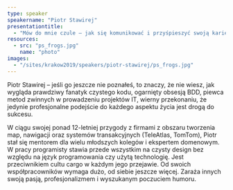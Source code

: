 ```yaml
---
type: speaker
speakername: "Piotr Stawirej"
presentationtitle:
  - "Mów do mnie czule – jak się komunikować i przyśpieszyć swoją karierę."
resources:
  - src: "ps_frogs.jpg"
    name: "photo"
images:
  - "/sites/krakow2019/speakers/piotr-stawirej/ps_frogs.jpg"
---
```

Piotr Stawirej – jeśli go jeszcze nie poznałeś, to znaczy, że nie wiesz, jak wygląda prawdziwy fanatyk czystego kodu, ogarnięty obsesją BDD, piewca metod zwinnych w prowadzeniu projektów IT, wierny przekonaniu, że jedynie profesjonalne podejście do każdego aspektu życia jest drogą do sukcesu.

W ciągu swojej ponad  12-letniej przygody z firmami z obszaru tworzenia map, nawigacji oraz systemów transakcyjnych (TeleAtlas, TomTom), Piotr stał się mentorem dla wielu młodszych kolegów i ekspertem domenowym. W pracy programisty stawia przede wszystkim na czysty design bez względu na język programowania czy użytą technologię. Jest przeciwnikiem cultu cargo w każdym jego przejawie. Od swoich współpracowników wymaga dużo, od siebie jeszcze więcej. Zaraża innych swoją pasją, profesjonalizmem i wyszukanym poczuciem humoru.
